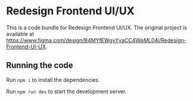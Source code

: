 
  # Redesign Frontend UI/UX

  This is a code bundle for Redesign Frontend UI/UX. The original project is available at https://www.figma.com/design/B4MYfEWgyYvaCC4WpML04i/Redesign-Frontend-UI-UX.

  ## Running the code

  Run `npm i` to install the dependencies.

  Run `npm run dev` to start the development server.
  